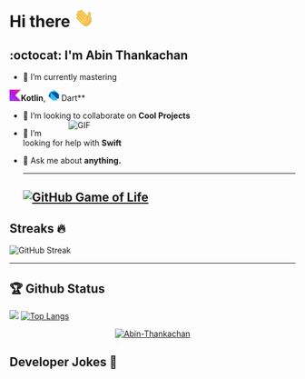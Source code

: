 # Hi there <img src="https://github.com/ABSphreak/ABSphreak/blob/master/gifs/Hi.gif" width="35px">
## :octocat: I'm Abin Thankachan

- 🌱 I’m currently mastering 

<img height="20" src="https://raw.githubusercontent.com/github/explore/80688e429a7d4ef2fca1e82350fe8e3517d3494d/topics/kotlin/kotlin.png">**Kotlin**, 
<img height="20" src="https://raw.githubusercontent.com/github/explore/80688e429a7d4ef2fca1e82350fe8e3517d3494d/topics/dart/dart.png"> Dart**

- 👯 I’m looking to collaborate on **Cool Projects**<img align="right" alt="GIF" src="https://cdn.dribbble.com/users/1059583/screenshots/4171367/coding-freak.gif" width="400px" />
- 🤔 I’m looking for help with **Swift** 
- 💬 Ask me about **anything.**

  ---
  [![GitHub Game of Life](https://github4life.herokuapp.com/Abin-Thankachan.gif?z=6)](https://github.com/Abin-Thankachan)
  ---

##  Streaks 🔥

![GitHub Streak](https://github-readme-streak-stats.herokuapp.com?user=Abin-Thankachan&theme=bear&hide_border=true&fire=DD2727&stroke=DD2727&ring=A41FAE&sideNums=B3DADD&currStreakLabel=DD7A18&sideLabels=57DD3B&dates=A41FAE)

  ---
  🏆 Github Status
  ---
  [![](https://github-readme-stats.vercel.app/api?username=Abin-Thankachan&&show_icons=true&title_color=ffffff&icon_color=bb2acf&text_color=daf7dc&bg_color=151515)](https://www.donkjacob.me/)
  [![Top Langs](https://github-readme-stats.vercel.app/api/top-langs/?username=Abin-Thankachan&&show_icons=true&title_color=ffffff&icon_color=bb2acf&text_color=daf7dc&bg_color=151515)](https://github.com/Abin-Thankachan)
 <p align="center">
   <a href="https://github.com/ryo-ma/github-profile-trophy"><img width=800 src="https://github-profile-trophy.vercel.app/?username=Abin-Thankachan&column=7" alt="Abin-Thankachan" /></a> </p>
   
## Developer Jokes 🤣

